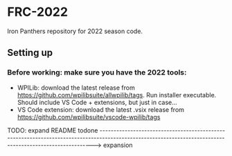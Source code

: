 # FRC-2022

Iron Panthers repository for 2022 season code.

## Setting up

### Before working: make sure you have the 2022 tools:
 * WPILib: download the latest release from https://github.com/wpilibsuite/allwpilib/tags. Run installer executable. Should include VS Code + extensions, but just in case...
 * VS Code extension: download the latest .vsix release from https://github.com/wpilibsuite/vscode-wpilib/tags 

TODO: expand README
  todone ----------------------------------------------------------------------------------------------------------------------------------------------------------> expansion
